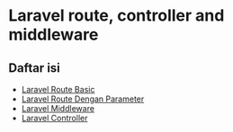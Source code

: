 # Laravel route, controller and middleware

## Daftar isi

-   [Laravel Route Basic](laravel-route.md)
-   [Laravel Route Dengan Parameter](Laravel-Route-Parameter.md)
-   [Laravel Middleware](Laravel-Middleware.md)
-   [Laravel Controller](Laravel-Controller.md)
